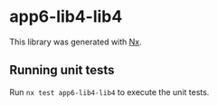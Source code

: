 # app6-lib4-lib4

This library was generated with [Nx](https://nx.dev).

## Running unit tests

Run `nx test app6-lib4-lib4` to execute the unit tests.
